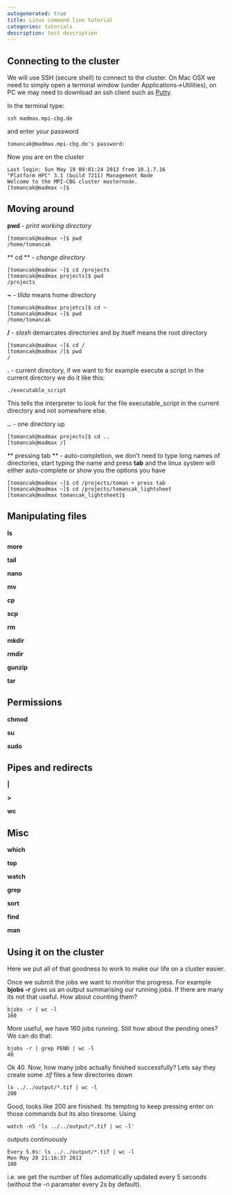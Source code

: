```yaml
---
autogenerated: true
title: Linux command line tutorial
categories: tutorials
description: test description
---
```


Connecting to the cluster
-------------------------

We will use SSH (secure shell) to connect to the cluster. On Mac OSX we need to simply open a terminal window (under Applications-&gt;Utilities), on PC we may need to download an ssh client such as [Putty](http://www.chiark.greenend.org.uk/~sgtatham/putty/).

In the terminal type:

`ssh madmax.mpi-cbg.de`

and enter your password

`tomancak@madmax.mpi-cbg.de's password: `  

Now you are on the cluster

`Last login: Sun May 19 09:01:24 2013 from 10.1.7.16`  
`"Platform HPC" 3.1 (build 7211) Management Node`  
`Welcome to the MPI-CBG cluster masternode.`  
`[tomancak@madmax ~]$`

Moving around
-------------

**pwd** - *print working directory*

`[tomancak@madmax ~]$ pwd`  
`/home/tomancak`

** cd ** - *change directory*

`[tomancak@madmax ~]$ cd /projects`  
`[tomancak@madmax projects]$ pwd`  
`/projects`

**\~** - *tilda* means home directory

`[tomancak@madmax projetcs]$ cd ~`  
`[tomancak@madmax ~]$ pwd`  
`/home/tomancak`

**/** - *slash* demarcates directories and by itself means the root directory

`[tomancak@madmax ~]$ cd /`  
`[tomancak@madmax /]$ pwd`  
`/`

**.** - current directory, if we want to for example execute a script in the current directory we do it like this:

`./executable_script`  

This tells the interpreter to look for the file executable\_script in the current directory and not somewhere else.

**..** - one directory up

`[tomancak@madmax projects]$ cd ..`  
`[tomancak@madmax /]`

** pressing tab ** - auto-completion, we don't need to type long names of directories, start typing the name and press **tab** and the linux system will either auto-complete or show you the options you have

`[tomancak@madmax ~]$ cd /projects/toman + press tab`  
`[tomancak@madmax ~]$ cd /projects/tomancak_lightsheet`  
`[tomancak@madmax tomancak_lightsheet]$`

Manipulating files
------------------

**ls**

**more**

**tail**

**nano**

**mv**

**cp**

**scp**

**rm**

**mkdir**

**rmdir**

**gunzip**

**tar**

Permissions
-----------

**chmod**

**su**

**sudo**

Pipes and redirects
-------------------

**\|**

**&gt;**

**wc**

Misc
----

**which**

**top**

**watch**

**grep**

**sort**

**find**

**man**

Using it on the cluster
-----------------------

Here we put all of that goodness to work to make our life on a cluster easier.

Once we submit the jobs we want to monitor the progress. For example **bjobs -r** gives us an output summarising our running jobs. If there are many its not that useful. How about counting them?

`bjobs -r | wc -l`  
`160`

More useful, we have 160 jobs running. Still how about the pending ones? We can do that:

`bjobs -r | grep PEND | wc -l`  
`40`

Ok 40. Now, how many jobs actually finished successfully? Lets say they create some *.tif* files a few directories down

`ls ../../output/*.tif | wc -l`  
`200`

Good, looks like 200 are finished. Its tempting to keep pressing enter on those commands but its also tiresome. Using

`watch -n5 'ls ../../output/*.tif | wc -l' `

outputs continuously

`Every 5.0s: ls ../../output/*.tif | wc -l                                                                                             `  
`Mon May 20 21:16:37 2013`  
`180`

i.e. we get the number of files automatically updated every 5 seconds (without the -n paramater every 2s by default).
